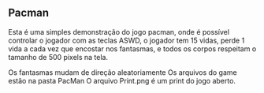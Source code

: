 ## Pacman
Esta é uma simples demonstração do jogo pacman, onde é possível controlar o jogador com as teclas ASWD, o jogador tem 15 vidas, perde 1 vida a cada vez que encostar nos fantasmas, e todos os corpos respeitam o tamanho de 500 pixels na tela.

Os fantasmas mudam de direção aleatoriamente
Os arquivos do game estão na pasta PacMan
O arquivo Print.png é um print do jogo aberto.
